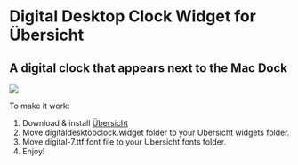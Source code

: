 # Digital Desktop Clock Widget for Übersicht
## A digital clock that appears next to the Mac Dock

![](https://i.imgur.com/K8ZhrwA.png)

To make it work:
1. Download & install [Übersicht](http://tracesof.net/uebersicht/)
2. Move digitaldesktopclock.widget folder to your Ubersicht widgets folder.
3. Move digital-7.ttf font file to your Ubersicht fonts folder.
4. Enjoy!
